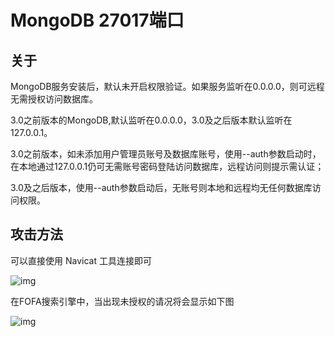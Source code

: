 # MongoDB 27017端口

## 关于

<a-checkbox checked>MongoDB服务安装后，默认未开启权限验证。如果服务监听在0.0.0.0，则可远程无需授权访问数据库。</a-checkbox></br>

<a-checkbox checked>3.0之前版本的MongoDB,默认监听在0.0.0.0，3.0及之后版本默认监听在127.0.0.1。</a-checkbox></br>

<a-checkbox checked>3.0之前版本，如未添加用户管理员账号及数据库账号，使用--auth参数启动时，在本地通过127.0.0.1仍可无需账号密码登陆访问数据库，远程访问则提示需认证；</a-checkbox></br>

<a-checkbox checked>3.0及之后版本，使用--auth参数启动后，无账号则本地和远程均无任何数据库访问权限。</a-checkbox></br>



## 攻击方法

可以直接使用 Navicat 工具连接即可

![img](https://security-1310978225.cos.ap-beijing.myqcloud.com/public/img/1629277527151-100e0a48-ef9d-4914-99cb-5a0335cdb676.png)

在FOFA搜索引擎中，当出现未授权的请况将会显示如下图

![img](https://security-1310978225.cos.ap-beijing.myqcloud.com/public/img/1629277624323-64524666-b1fa-4a68-9864-1c38ad3f0790.png)